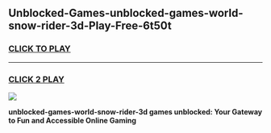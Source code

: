 
## Unblocked-Games-unblocked-games-world-snow-rider-3d-Play-Free-6t50t
<h3>
<a href="https://premium76.site?title=unblocked-games-world-snow-rider-3d&ref=18A1">CLICK TO PLAY</a></h3>
<hr>

<h3>
<a href="https://premium76.site?title=unblocked-games-world-snow-rider-3d&ref=18A1">CLICK 2 PLAY</a>
  
</h3>

<a href="https://premium76.site?title=unblocked-games-world-snow-rider-3d&ref=18A1"><img src="https://clearcache.store/games.png"></a>


**unblocked-games-world-snow-rider-3d games unblocked: Your Gateway to Fun and Accessible Online Gaming**
